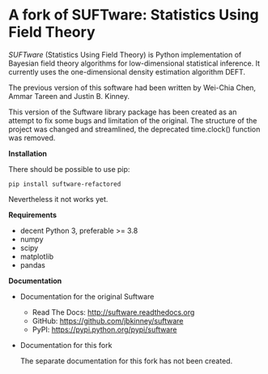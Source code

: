 # A fork of **SUFTware: Statistics Using Field Theory**


*SUFTware* (Statistics Using Field Theory) is Python implementation
of Bayesian field theory algorithms for low-dimensional statistical inference. It currently uses the one-dimensional density estimation algorithm DEFT.

The previous version of this software had been written by Wei-Chia Chen, Ammar Tareen and Justin B. Kinney.

This version of the Suftware library package has been created as an attempt to fix some bugs and limitation of the original.
The structure of the project was changed and streamlined, 
the deprecated time.clock() function was removed.

**Installation**

There should be possible to use pip:

    pip install suftware-refactored

Nevertheless it not works yet.

**Requirements**

* decent Python 3, preferable >= 3.8
* numpy
* scipy
* matplotlib
* pandas

**Documentation**

* Documentation for the original Suftware

    * Read The Docs: http://suftware.readthedocs.org
    * GitHub: https://github.com/jbkinney/suftware
    * PyPI: https://pypi.python.org/pypi/suftware

* Documentation for this fork

    The separate documentation for this fork has not been created.


